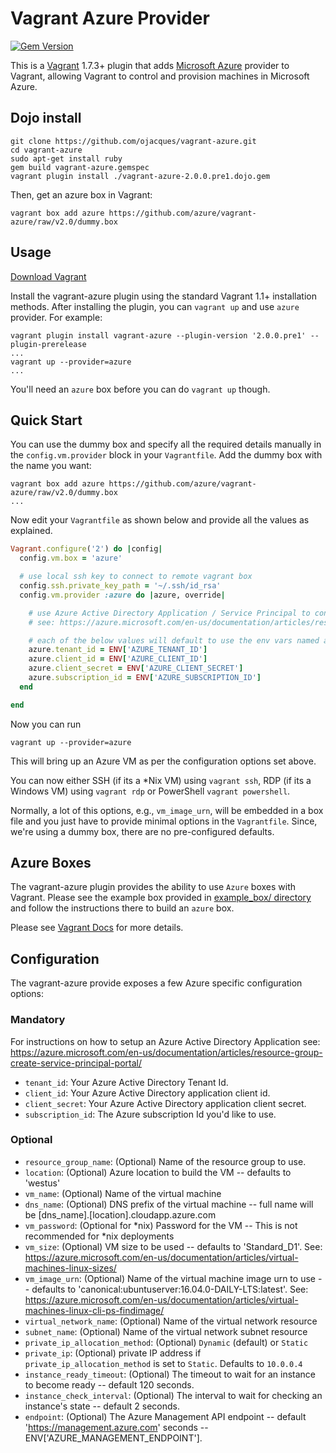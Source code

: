 # Vagrant Azure Provider

[![Gem Version](https://badge.fury.io/rb/vagrant-azure.png)](https://rubygems.org/gems/vagrant-azure)

This is a [Vagrant](http://www.vagrantup.com) 1.7.3+ plugin that adds [Microsoft Azure](https://azure.microsoft.com)
provider to Vagrant, allowing Vagrant to control and provision machines in Microsoft Azure.

## Dojo install

```
git clone https://github.com/ojacques/vagrant-azure.git
cd vagrant-azure
sudo apt-get install ruby
gem build vagrant-azure.gemspec
vagrant plugin install ./vagrant-azure-2.0.0.pre1.dojo.gem
```

Then, get an azure box in Vagrant:
```
vagrant box add azure https://github.com/azure/vagrant-azure/raw/v2.0/dummy.box
```

## Usage

[Download Vagrant](http://www.vagrantup.com/downloads.html)

Install the vagrant-azure plugin using the standard Vagrant 1.1+ installation methods. After installing the plugin, you can ```vagrant up``` and use ```azure``` provider. For example:

```
vagrant plugin install vagrant-azure --plugin-version '2.0.0.pre1' --plugin-prerelease
...
vagrant up --provider=azure
...
```

You'll need an ```azure``` box before you can do ```vagrant up``` though.

## Quick Start

You can use the dummy box and specify all the required details manually in the ```config.vm.provider``` block in your ```Vagrantfile```. Add the dummy box with the name you want:

```
vagrant box add azure https://github.com/azure/vagrant-azure/raw/v2.0/dummy.box
...
```

Now edit your ```Vagrantfile``` as shown below and provide all the values as explained.

```ruby
Vagrant.configure('2') do |config|
  config.vm.box = 'azure'

  # use local ssh key to connect to remote vagrant box
  config.ssh.private_key_path = '~/.ssh/id_rsa'
  config.vm.provider :azure do |azure, override|

    # use Azure Active Directory Application / Service Principal to connect to Azure
    # see: https://azure.microsoft.com/en-us/documentation/articles/resource-group-create-service-principal-portal/

    # each of the below values will default to use the env vars named as below if not specified explicitly
    azure.tenant_id = ENV['AZURE_TENANT_ID']
    azure.client_id = ENV['AZURE_CLIENT_ID']
    azure.client_secret = ENV['AZURE_CLIENT_SECRET']
    azure.subscription_id = ENV['AZURE_SUBSCRIPTION_ID']
  end

end
```

Now you can run

```
vagrant up --provider=azure
```

This will bring up an Azure VM as per the configuration options set above.

You can now either SSH (if its a *Nix VM) using ```vagrant ssh```, RDP (if its a Windows VM) using ```vagrant rdp``` or PowerShell ```vagrant powershell```.

Normally, a lot of this options, e.g., ```vm_image_urn```, will be embedded in a box file and you just have to provide minimal options in the ```Vagrantfile```. Since, we're using a dummy box, there are no pre-configured defaults.

## Azure Boxes

The vagrant-azure plugin provides the ability to use ```Azure``` boxes with Vagrant. Please see the example box provided in [example_box/ directory](https://github.com/azure/vagrant-azure/tree/v2.0/example_box) and follow the instructions there to build an ```azure``` box.

Please see [Vagrant Docs](http://docs.vagrantup.com/v2/) for more details.

## Configuration

The vagrant-azure provide exposes a few Azure specific configuration options:

### Mandatory

For instructions on how to setup an Azure Active Directory Application see: https://azure.microsoft.com/en-us/documentation/articles/resource-group-create-service-principal-portal/
* `tenant_id`: Your Azure Active Directory Tenant Id.
* `client_id`: Your Azure Active Directory application client id.
* `client_secret`: Your Azure Active Directory application client secret.
* `subscription_id`: The Azure subscription Id you'd like to use.

### Optional
* `resource_group_name`: (Optional) Name of the resource group to use.
* `location`: (Optional) Azure location to build the VM -- defaults to 'westus'
* `vm_name`: (Optional) Name of the virtual machine
* `dns_name`: (Optional) DNS prefix of the virtual machine -- full name will be [dns_name].[location].cloudapp.azure.com
* `vm_password`: (Optional for *nix) Password for the VM -- This is not recommended for *nix deployments
* `vm_size`: (Optional) VM size to be used -- defaults to 'Standard_D1'. See: https://azure.microsoft.com/en-us/documentation/articles/virtual-machines-linux-sizes/
* `vm_image_urn`: (Optional) Name of the virtual machine image urn to use -- defaults to 'canonical:ubuntuserver:16.04.0-DAILY-LTS:latest'. See: https://azure.microsoft.com/en-us/documentation/articles/virtual-machines-linux-cli-ps-findimage/
* `virtual_network_name`: (Optional) Name of the virtual network resource
* `subnet_name`: (Optional) Name of the virtual network subnet resource
* `private_ip_allocation_method`: (Optional) `Dynamic` (default) or `Static`
* `private_ip`: (Optional) private IP address if `private_ip_allocation_method` is set to `Static`. Defaults to `10.0.0.4`
* `instance_ready_timeout`: (Optional) The timeout to wait for an instance to become ready -- default 120 seconds.
* `instance_check_interval`: (Optional) The interval to wait for checking an instance's state -- default 2 seconds.
* `endpoint`: (Optional) The Azure Management API endpoint -- default 'https://management.azure.com' seconds -- ENV['AZURE_MANAGEMENT_ENDPOINT'].
